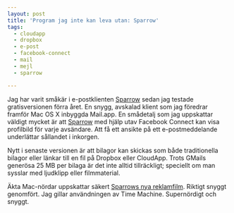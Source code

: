 ```yaml
---
layout: post
title: 'Program jag inte kan leva utan: Sparrow'
tags:
  - cloudapp
  - dropbox
  - e-post
  - facebook-connect
  - mail
  - mejl
  - sparrow

---
```


Jag har varit småkär i e-postklienten <a href="http://sparrowmailapp.com/" target="_blank">Sparrow</a> sedan jag testade gratisversionen förra året. En snygg, avskalad klient som jag föredrar framför Mac OS X inbyggda Mail.app. En smådetalj som jag uppskattar väldigt mycket är att <a href="http://sparrowmailapp.com/" target="_blank">Sparrow</a> med hjälp utav Facebook Connect kan visa profilbild för varje avsändare. Att få ett ansikte på ett e-postmeddelande underlättar sållandet i inkorgen.



Nytt i senaste versionen är att bilagor kan skickas som både traditionella bilagor eller länkar till en fil på Dropbox eller CloudApp. Trots GMails generösa 25 MB per bilaga är det inte alltid tillräckligt; speciellt om man sysslar med ljudklipp eller filmmaterial.



Äkta Mac-nördar uppskattar säkert <a href="http://vimeo.com/32852176" target="_blank">Sparrows nya reklamfilm</a>. Riktigt snyggt genomfört. Jag gillar användningen av Time Machine. Supernördigt och snyggt.


